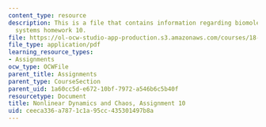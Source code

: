 ```yaml
---
content_type: resource
description: This is a file that contains information regarding biomolecular feedback
  systems homework 10.
file: https://ol-ocw-studio-app-production.s3.amazonaws.com/courses/18-385j-nonlinear-dynamics-and-chaos-fall-2014/ceeca336a7871c1a95cc435301497b8a_MIT18_385JF14_Pset10.pdf
file_type: application/pdf
learning_resource_types:
- Assignments
ocw_type: OCWFile
parent_title: Assignments
parent_type: CourseSection
parent_uid: 1a60cc5d-e672-10bf-7972-a546b6c5b40f
resourcetype: Document
title: Nonlinear Dynamics and Chaos, Assignment 10
uid: ceeca336-a787-1c1a-95cc-435301497b8a
---
```

